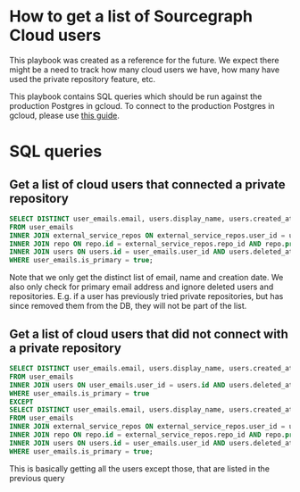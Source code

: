 # How to get a list of Sourcegraph Cloud users

This playbook was created as a reference for the future. We expect there might be a need to track how many cloud users we have, how many have used the private repository feature, etc.

This playbook contains SQL queries which should be run against the production Postgres in gcloud. To connect to the production Postgres in gcloud, please use [this guide](../../deployments/postgresql#sourcegraph-com-specific).

# SQL queries

## Get a list of cloud users that connected a private repository
```sql
SELECT DISTINCT user_emails.email, users.display_name, users.created_at
FROM user_emails
INNER JOIN external_service_repos ON external_service_repos.user_id = user_emails.user_id
INNER JOIN repo ON repo.id = external_service_repos.repo_id AND repo.private = true AND repo.deleted_at IS NULL
INNER JOIN users ON users.id = user_emails.user_id AND users.deleted_at IS NULL
WHERE user_emails.is_primary = true;
```

Note that we only get the distinct list of email, name and creation date. We also only check for primary email address and ignore deleted users and repositories.
E.g. if a user has previously tried private repositories, but has since removed them from the DB, they will not be part of the list.

## Get a list of cloud users that did not connect with a private repository
```sql
SELECT DISTINCT user_emails.email, users.display_name, users.created_at
FROM user_emails
INNER JOIN users ON user_emails.user_id = users.id AND users.deleted_at IS NULL
WHERE user_emails.is_primary = true
EXCEPT
SELECT DISTINCT user_emails.email, users.display_name, users.created_at
FROM user_emails
INNER JOIN external_service_repos ON external_service_repos.user_id = user_emails.user_id
INNER JOIN repo ON repo.id = external_service_repos.repo_id AND repo.private = true AND repo.deleted_at IS NULL
INNER JOIN users ON users.id = user_emails.user_id AND users.deleted_at IS NULL
WHERE user_emails.is_primary = true;
```

This is basically getting all the users except those, that are listed in the previous query

